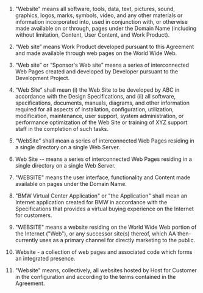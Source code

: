1. "Website" means all software, tools, data, text, pictures, sound, graphics, logos, marks, symbols, video, and any other materials or information incorporated into, used in conjunction with, or otherwise made available on or through, pages under the Domain Name (including without limitation, Content, User Content, and Work Product).

2. “Web site” means Work Product developed pursuant to this Agreement and made available through web pages on the World Wide Web.

3. “Web site” or “Sponsor's Web site” means a series of interconnected Web Pages created and developed by Developer pursuant to the Development Project.

4. “Web Site” shall mean (i) the Web Site to be developed by ABC in accordance with the Design Specifications, and (ii) all software, specifications, documents, manuals, diagrams, and other information required for all aspects of installation, configuration, utilization, modification, maintenance, user support, system administration, or performance optimization of the Web Site or training of XYZ support staff in the completion of such tasks.

5. “WebSite” shall mean a series of interconnected Web Pages residing in a single directory on a single Web Server.

6. Web Site -- means a series of interconnected Web Pages residing in a single directory on a single Web Server.

7. "WEBSITE"  means  the  user  interface,  functionality  and Content made
available  on  pages  under  the  Domain  Name.

8. "BMW Virtual Center Application" or "the Application" shall mean an Internet application created for BMW in accordance with the Specifications that provides a virtual buying experience on the Internet for customers.

9. "WEBSITE" means a website residing on the World Wide Web portion
of the Internet ("Web"), or any successor site(s) thereof, which AA
then-currently uses as a primary channel for directly marketing to the public.

10. Website - a collection of web pages and associated code which forms an integrated presence.

11. "Website" means, collectively, all websites hosted by Host for Customer in the configuration and according to the terms contained in the Agreement.
